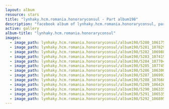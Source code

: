 ```yaml
---
layout: album
resource: stars
title: "lynhaky.hcm.romania.honoraryconsul - Part album198"
description: "facebook album of lynhaky.hcm.romania.honoraryconsul, part album198."
active: gallery
album-title: "lynhaky.hcm.romania.honoraryconsul"
images:
  - image_path: lynhaky.hcm.romania.honoraryconsul/album198/5280_106175337_3285511201483726_7132919374699314921_n.jpg
  - image_path: lynhaky.hcm.romania.honoraryconsul/album198/5281_107829030_3285511151483731_448587785032545196_n.jpg
  - image_path: lynhaky.hcm.romania.honoraryconsul/album198/5282_106988273_3285511128150400_4437851840115121701_n.jpg
  - image_path: lynhaky.hcm.romania.honoraryconsul/album198/5283_107419198_3285511081483738_1421980766300443604_n.jpg
  - image_path: lynhaky.hcm.romania.honoraryconsul/album198/5284_107704887_3285511061483740_8319940468444365221_n.jpg
  - image_path: lynhaky.hcm.romania.honoraryconsul/album198/5285_107745528_3285511008150412_6088516415276362318_n.jpg
  - image_path: lynhaky.hcm.romania.honoraryconsul/album198/5286_106300409_3285510968150416_2927909244551120224_n.jpg
  - image_path: lynhaky.hcm.romania.honoraryconsul/album198/5287_106992921_3285510914817088_1797316431488734281_n.jpg
  - image_path: lynhaky.hcm.romania.honoraryconsul/album198/5288_107668504_3285377528163760_7441894558019715785_n.jpg
  - image_path: lynhaky.hcm.romania.honoraryconsul/album198/5289_106426228_3285377524830427_3737142385881205720_n.jpg
  - image_path: lynhaky.hcm.romania.honoraryconsul/album198/5290_106335993_3285377468163766_976108521293691839_n.jpg
  - image_path: lynhaky.hcm.romania.honoraryconsul/album198/5291_106535905_3285377401497106_8410359626540996976_n.jpg
  - image_path: lynhaky.hcm.romania.honoraryconsul/album198/5292_106895025_3285377358163777_6398293575001442382_n.jpg
---
```

